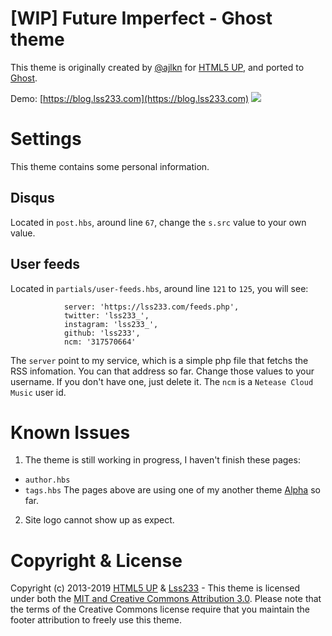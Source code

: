 # [WIP] Future Imperfect - Ghost theme  

This theme is originally created by [@ajlkn](https://twitter.com/ajlkn) for [HTML5 UP](https://html5up.net/), and ported to [Ghost](https://ghost.org/).

Demo: [https://blog.lss233.com](https://blog.lss233.com)
![](https://html5up.net/uploads/images/future-imperfect.jpg)
# Settings
This theme contains some personal information.
## Disqus
Located in `post.hbs`, around line `67`, change the `s.src` value to your own value.

## User feeds
Located in `partials/user-feeds.hbs`, around line `121` to `125`, you will see:
```
			server: 'https://lss233.com/feeds.php',
			twitter: 'lss233_',
			instagram: 'lss233_',
			github: 'lss233',
			ncm: '317570664'
```
The `server` point to my service, which is a simple php file that fetchs the RSS infomation.
You can that address so far.
Change those values to your username. If you don't have one, just delete it.
The `ncm` is a `Netease Cloud Music` user id.

# Known Issues   
1. The theme is still working in progress, I haven't finish these pages:
  * `author.hbs`
  * `tags.hbs`
  The pages above are using one of my another theme [Alpha](https://github.com/lss233/Ghost-Alpha) so far.
2. Site logo cannot show up as expect.

# Copyright & License

Copyright (c) 2013-2019 [HTML5 UP](https://htmlup.net) & [Lss233](https://lss233.com) - This theme is licensed under both the [MIT and Creative Commons Attribution 3.0](LICENSE). Please note that the terms of the Creative Commons license require that you maintain the footer attribution to freely use this theme.